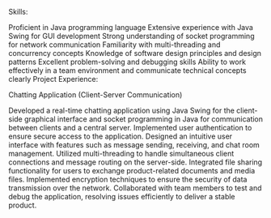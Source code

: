 Skills:

Proficient in Java programming language
Extensive experience with Java Swing for GUI development
Strong understanding of socket programming for network communication
Familiarity with multi-threading and concurrency concepts
Knowledge of software design principles and design patterns
Excellent problem-solving and debugging skills
Ability to work effectively in a team environment and communicate technical concepts clearly
Project Experience:

Chatting Application (Client-Server Communication)

Developed a real-time chatting application using Java Swing for the client-side graphical interface and socket programming in Java for communication between clients and a central server.
Implemented user authentication to ensure secure access to the application.
Designed an intuitive user interface with features such as message sending, receiving, and chat room management.
Utilized multi-threading to handle simultaneous client connections and message routing on the server-side.
Integrated file sharing functionality for users to exchange product-related documents and media files.
Implemented encryption techniques to ensure the security of data transmission over the network.
Collaborated with team members to test and debug the application, resolving issues efficiently to deliver a stable product.
